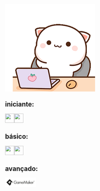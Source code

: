 <!-- gatinho --> 
<img align="center" src="/gif1.gif">
<h2>iniciante:</h2>
  <!-- javascript --> 
  <img align="left" src="https://cdn.jsdelivr.net/gh/devicons/devicon/icons/javascript/javascript-plain.svg" width="30" height="30" />
  <!-- dart --> 
  <img src="https://cdn.jsdelivr.net/gh/devicons/devicon/icons/dart/dart-plain.svg" width="30" height="30" />
<h2>básico:</h2>
<!-- linguagens -->
  <!-- java --> 
  <img align="left" src="https://cdn.jsdelivr.net/gh/devicons/devicon/icons/java/java-plain.svg" width="30" height="30" />
  <!-- php --> 
  <img src="https://cdn.jsdelivr.net/gh/devicons/devicon/icons/php/php-plain.svg" width="30" height="30" />
<h2>avançado:</h2>
  <img align="center" src="/GameMaker_Logo_BlackTransparent.png" height="30">

<!--
<img src="https://cdn.jsdelivr.net/gh/devicons/devicon/icons/canva/canva-original.svg" width="30" height="30" />
<img align="left" src="https://cdn.jsdelivr.net/gh/devicons/devicon/icons/vscode/vscode-plain.svg" width="30" height="30" /> 
<img align="left" src="https://cdn.jsdelivr.net/gh/devicons/devicon/icons/html5/html5-plain.svg" width="30" height="30" />
<img align="left" src="https://cdn.jsdelivr.net/gh/devicons/devicon/icons/css3/css3-plain.svg" width="30" height="30" />
<img align="left" src="https://cdn.jsdelivr.net/gh/devicons/devicon/icons/mysql/mysql-plain.svg" width="30" height="30" />
<img align="left" src="https://cdn.jsdelivr.net/gh/devicons/devicon/icons/ubuntu/ubuntu-plain.svg" width="30" height="30" />
<img align="left" src="https://cdn.jsdelivr.net/gh/devicons/devicon/icons/nodejs/nodejs-plain.svg" width="30" height="30" />
<img align="left" src="https://cdn.jsdelivr.net/gh/devicons/devicon/icons/laravel/laravel-plain.svg" width="30" height="30" />
<img align="left" src="https://cdn.jsdelivr.net/gh/devicons/devicon/icons/postgresql/postgresql-plain.svg" width="30" height="30" />
<img align="left" src="https://cdn.jsdelivr.net/gh/devicons/devicon/icons/flutter/flutter-plain.svg" width="30" height="30" />
<img align="left" src="https://cdn.jsdelivr.net/gh/devicons/devicon/icons/docker/docker-plain.svg" width="30" height="30" />
<img align="left" src="https://cdn.jsdelivr.net/gh/devicons/devicon/icons/github/github-original.svg" width="30" height="30" />
<img align="left" src="https://cdn.jsdelivr.net/gh/devicons/devicon/icons/git/git-plain.svg" width="30" height="30" />
-->

